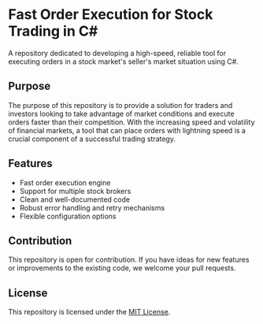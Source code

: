 # Fast Order Execution for Stock Trading in C#

A repository dedicated to developing a high-speed, reliable tool for executing orders in a stock market's seller's market situation using C#.

## Purpose

The purpose of this repository is to provide a solution for traders and investors looking to take advantage of market conditions and execute orders faster than their competition. With the increasing speed and volatility of financial markets, a tool that can place orders with lightning speed is a crucial component of a successful trading strategy.

## Features

- Fast order execution engine
- Support for multiple stock brokers
- Clean and well-documented code
- Robust error handling and retry mechanisms
- Flexible configuration options

## Contribution

This repository is open for contribution. If you have ideas for new features or improvements to the existing code, we welcome your pull requests.

## License

This repository is licensed under the [MIT License](LICENSE).
